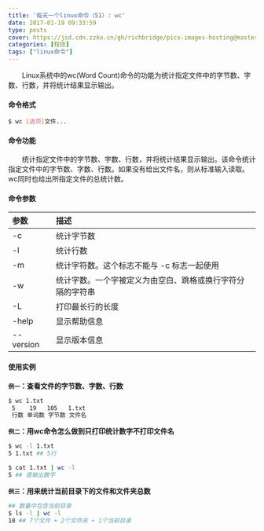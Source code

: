 ```yaml
---
title: '每天一个linux命令（51）: wc'
date: 2017-01-19 09:33:59
type: posts
cover: https://jsd.cdn.zzko.cn/gh/richbridge/picx-images-hosting@master/thumbnail/audit.jpg
categories: [程技]
tags: ["linux命令"]
---
```

　　Linux系统中的wc(Word Count)命令的功能为统计指定文件中的字节数、字数、行数，并将统计结果显示输出。
<!-- more -->
#### 命令格式
```bash
$ wc [选项]文件...
```
#### 命令功能
　　统计指定文件中的字节数、字数、行数，并将统计结果显示输出。该命令统计指定文件中的字节数、字数、行数。如果没有给出文件名，则从标准输入读取。wc同时也给出所指定文件的总统计数。
#### 命令参数
| 参数 | 描述 |
| :- | :- |
| -c | 统计字节数 |
| -l | 统计行数 |
| -m | 统计字符数。这个标志不能与 -c 标志一起使用 |
| -w | 统计字数。一个字被定义为由空白、跳格或换行字符分隔的字符串 |
| -L | 打印最长行的长度 |
| -help | 显示帮助信息 |
| --version | 显示版本信息 |
#### 使用实例
**`例一`：查看文件的字节数、字数、行数**
```bash
$ wc 1.txt
 5    19   105   1.txt
 行数 单词数 字节数 文件名
```
**`例二`：用wc命令怎么做到只打印统计数字不打印文件名**
```bash
$ wc -l 1.txt
5 1.txt ## 5行

$ cat 1.txt | wc -l
5 ## 值输出数字
```
**`例三`：用来统计当前目录下的文件和文件夹总数**
```bash
## 数量中包含当前目录
$ ls -l | wc -l
10 ## 7个文件 + 2个文件夹 + 1个当前目录
```
